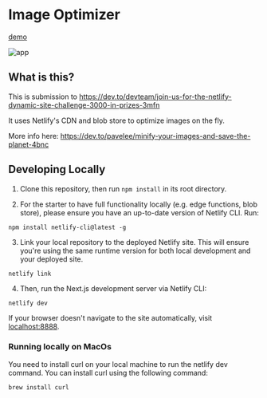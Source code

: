 # Image Optimizer

[demo](https://main--optimizer-netlify-challange.netlify.app)

![app](https://media.dev.to/cdn-cgi/image/width=800%2Cheight=%2Cfit=scale-down%2Cgravity=auto%2Cformat=auto/https%3A%2F%2Fdev-to-uploads.s3.amazonaws.com%2Fuploads%2Farticles%2Fh0ulqw17f35epzvvwjvd.png)

## What is this?

This is submission to https://dev.to/devteam/join-us-for-the-netlify-dynamic-site-challenge-3000-in-prizes-3mfn

It uses Netlify's CDN and blob store to optimize images on the fly.

More info here: https://dev.to/pavelee/minify-your-images-and-save-the-planet-4bnc

## Developing Locally

1. Clone this repository, then run `npm install` in its root directory.

2. For the starter to have full functionality locally (e.g. edge functions, blob store), please ensure you have an up-to-date version of Netlify CLI. Run:

```
npm install netlify-cli@latest -g
```

3. Link your local repository to the deployed Netlify site. This will ensure you're using the same runtime version for both local development and your deployed site.

```
netlify link
```

4. Then, run the Next.js development server via Netlify CLI:

```
netlify dev
```

If your browser doesn't navigate to the site automatically, visit [localhost:8888](http://localhost:8888).

### Running locally on MacOs

You need to install curl on your local machine to run the netlify dev command. You can install curl using the following command:

```
brew install curl
```
